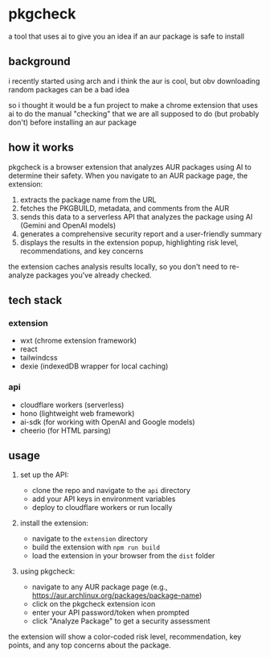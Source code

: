 # pkgcheck

a tool that uses ai to give you an idea if an aur package is safe to install

## background

i recently started using arch and i think the aur is cool, but obv downloading random packages can be a bad idea

so i thought it would be a fun project to make a chrome extension that uses ai to do the manual "checking" that we are all supposed to do (but probably don't) before installing an aur package

## how it works

pkgcheck is a browser extension that analyzes AUR packages using AI to determine their safety. When you navigate to an AUR package page, the extension:

1. extracts the package name from the URL
2. fetches the PKGBUILD, metadata, and comments from the AUR
3. sends this data to a serverless API that analyzes the package using AI (Gemini and OpenAI models)
4. generates a comprehensive security report and a user-friendly summary
5. displays the results in the extension popup, highlighting risk level, recommendations, and key concerns

the extension caches analysis results locally, so you don't need to re-analyze packages you've already checked.

## tech stack

### extension
- wxt (chrome extension framework)
- react
- tailwindcss
- dexie (indexedDB wrapper for local caching)

### api
- cloudflare workers (serverless)
- hono (lightweight web framework)
- ai-sdk (for working with OpenAI and Google models)
- cheerio (for HTML parsing)

## usage

1. set up the API:
   - clone the repo and navigate to the `api` directory
   - add your API keys in environment variables
   - deploy to cloudflare workers or run locally

2. install the extension:
   - navigate to the `extension` directory
   - build the extension with `npm run build`
   - load the extension in your browser from the `dist` folder

3. using pkgcheck:
   - navigate to any AUR package page (e.g., https://aur.archlinux.org/packages/package-name)
   - click on the pkgcheck extension icon
   - enter your API password/token when prompted
   - click "Analyze Package" to get a security assessment

the extension will show a color-coded risk level, recommendation, key points, and any top concerns about the package.
